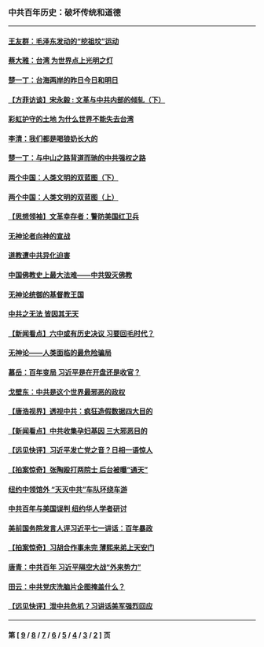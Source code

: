 ### 中共百年历史：破坏传统和道德
---
#### [王友群：毛泽东发动的“挖祖坟”运动](../../pages/nf1176114/n13723639.md?07290430) 
#### [蔡大雅：台湾 为世界点上光明之灯](../../pages/nf1176114/n13531530.md?07290430) 
#### [楚一丁：台海两岸的昨日今日和明日](../../pages/nf1176114/n13531468.md?07290430) 
#### [【方菲访谈】宋永毅 : 文革与中共内部的倾轧（下）](../../pages/nf1176114/n13486836.md?07290430) 
#### [彩虹护守的土地 为什么世界不能失去台湾](../../pages/nf1176114/n13476849.md?07290430) 
#### [李清：我们都是喝狼奶长大的](../../pages/nf1176114/n13471478.md?07290430) 
#### [楚一丁：与中山之路背道而驰的中共强权之路](../../pages/nf1176114/n13437270.md?07290430) 
#### [两个中国：人类文明的双蓝图（下）](../../pages/nf1176114/n13423132.md?07290430) 
#### [两个中国：人类文明的双蓝图（上）](../../pages/nf1176114/n13422687.md?07290430) 
#### [【思想领袖】文革幸存者：警防美国红卫兵](../../pages/nf1176114/n13339289.md?07290430) 
#### [无神论者向神的宣战](../../pages/nf1176114/n13281535.md?07290430) 
#### [道教遭中共异化迫害](../../pages/nf1176114/n13281463.md?07290430) 
#### [中国佛教史上最大法难——中共毁灭佛教](../../pages/nf1176114/n13281397.md?07290430) 
#### [无神论统御的基督教王国](../../pages/nf1176114/n13281280.md?07290430) 
#### [中共之无法 皆因其无天](../../pages/nf1176114/n13281088.md?07290430) 
#### [【新闻看点】六中或有历史决议 习要回毛时代？](../../pages/nf1176114/n13222895.md?07290430) 
#### [无神论——人类面临的最危险骗局](../../pages/nf1176114/n13196137.md?07290430) 
#### [慕岳：百年变局 习近平是在开盘还是收官？](../../pages/nf1176114/n13206516.md?07290430) 
#### [戈壁东：中共是这个世界最邪恶的政权](../../pages/nf1176114/n13085641.md?07290430) 
#### [【唐浩视界】透视中共：疯狂造假数据四大目的](../../pages/nf1176114/n13080590.md?07290430) 
#### [【新闻看点】中共收集孕妇基因 三大邪恶目的](../../pages/nf1176114/n13077182.md?07290430) 
#### [【远见快评】习近平发亡党之音？日相一语惊人](../../pages/nf1176114/n13074809.md?07290430) 
#### [【拍案惊奇】张陶殴打两院士 后台被曝“通天”](../../pages/nf1176114/n13070496.md?07290430) 
#### [纽约中领馆外 “天灭中共”车队环绕车游](../../pages/nf1176114/n13070693.md?07290430) 
#### [中共百年与美国误判 纽约华人学者研讨](../../pages/nf1176114/n13067969.md?07290430) 
#### [美前国务院发言人评习近平七一讲话：百年暴政](../../pages/nf1176114/n13066986.md?07290430) 
#### [【拍案惊奇】习胡合作事未完 薄熙来弟上天安门](../../pages/nf1176114/n13065867.md?07290430) 
#### [唐青：中共百年 习近平隔空大战“外来势力”](../../pages/nf1176114/n13065976.md?07290430) 
#### [田云：中共党庆洗脑片企图掩盖什么？](../../pages/nf1176114/n13064395.md?07290430) 
#### [【远见快评】泄中共危机？习讲话美军强烈回应](../../pages/nf1176114/n13064269.md?07290430) 

---
#### 第 [ [9](./9.md?07290430) / [8](./8.md?07290430) / [7](./7.md?07290430) / [6](./6.md?07290430) / [5](./5.md?07290430) / [4](./4.md?07290430) / [3](./3.md?07290430) / [2](./2.md?07290430) ] 页
